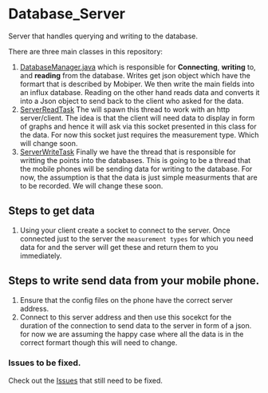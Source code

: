 # Database_Server
Server that handles querying and writing to the database.

There are three main classes in this repository:

1. [DatabaseManager.java](src/main/java/database/DatabaseManager.java) which is responsible for <strong>Connecting</strong>, <strong>writing</strong> to, and <strong>reading</strong> from the database. Writes get json object which have the formart that is described by Mobiper. We then write the main fields into an influx database. Reading on the other hand reads data and converts it into a Json object to send back to the client who asked for the data.
1. [ServerReadTask](src/main/java/tasks/ServerReadTask.java) The will spawn this thread to work with an http server/client. The idea is that the client will need data to display in form of graphs and hence it will ask via this socket presented in this class for the data. For now this socket just requires the measurement type. Which will change soon.
1. [ServerWriteTask](src/main/java/tasks/ServerWriteTask.java) Finally we have the thread that is responsible for writting the points into the databases. This is going to be a thread that the mobile phones will be sending data for writing to the database. For now, the assumption is that the data is just simple measurments that are to be recorded. We will change these soon.


## Steps to get data
1. Using your client create a socket to connect to the server. Once connected just to the server the ```measurement types``` for which you need data for and the server will get these and return them to you immediately.


## Steps to write send data from your mobile phone.
1. Ensure that the config files on the phone have the correct server address.
1. Connect to this server address and then use this socekct for the duration of the connection to send data to the server in form of a json. for now we are assuming the happy case where all the data is in the correct formart though this will need to change.


### Issues to be fixed.
Check out the [Issues](https://github.com/Bugbustrs/Database_Server/issues) that still need to be fixed.
